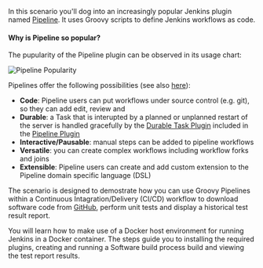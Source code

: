 In this scenario you'll dog into an increasingly popular Jenkins plugin named [Pipeline](https://wiki.jenkins-ci.org/display/JENKINS/Pipeline+Plugin). It uses Groovy scripts to define Jenkins workflows as code.

#### Why is Pipeline so popular?  

The pupularity of the Pipeline plugin can be observed in its usage chart:
<!-- [Pipeline Popularity 2016/2017](https://oliverveits.files.wordpress.com/2017/05/2017-05-20-23_38_04-pipeline-plugin-jenkins-jenkins-wiki.png)  -->
![Pipeline Popularity](https://chart.googleapis.com/chart?cht=lc&chxl=1:%7C05%7C06%7C07%7C08%7C09%7C10%7C11%7C12%7C01%7C02%7C03%7C04%7C2:%7CMonth&chxp=2,50&chxr=0,0,57444%7C1,0,12&chxs=1,676767,12&chxt=y,x,x&chs=300x225&chds=0,57444&chd=t:44693,46520,46266,48226,49558,50039,51636,50886,53519,54111,57444,56153&chg=9.09,-1,0,0&chls=4&chco=d24939&chtt=parameterized-trigger+-+installations)

Pipelines offer the following possibilities (see also [here](https://jenkins.io/doc/book/pipeline/#why)):
- **Code**: Pipeline users can put workflows under source control (e.g. git), so they can add edit, review and 
- **Durable**: a Task that is interupted by a planned or unplanned restart of the server is handled gracefully by the [Durable Task Plugin](https://wiki.jenkins-ci.org/display/JENKINS/Durable+Task+Plugin) included in the [Pipeline Plugin](https://wiki.jenkins-ci.org/display/JENKINS/Pipeline+Plugin)
- **Interactive/Pausable**: manual steps can be added to pipeline workflows
- **Versatile**: you can create complex workflows including workflow forks and joins
- **Extensible**: Pipeline users can create and add custom extension to the Pipeline domain specific language (DSL)

The scenario is designed to demostrate how you can use Groovy Pipelines within a Continuous Intagration/Delivery (CI/CD) workflow to download software code from [GitHub](https://github.com/), perform unit tests and display a historical test result report.

You will learn how to make use of a Docker host environment for running Jenkins in a Docker container. The steps guide you to installing the required plugins, creating and running a Software build process build and viewing the test report results.
